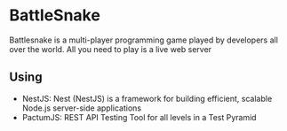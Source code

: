 # BattleSnake

Battlesnake is a multi-player programming game played by developers all over the world. All you need to play is a live web server

## Using

- NestJS: Nest (NestJS) is a framework for building efficient, scalable Node.js server-side applications
- PactumJS: REST API Testing Tool for all levels in a Test Pyramid
